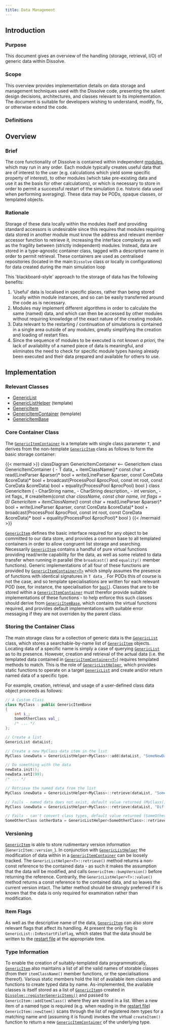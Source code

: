 ```yaml
---
title: Data Management
---
```


## Introduction

### Purpose
This document gives an overview of the handling (storage, retrieval, I/O) of generic data within Dissolve.

### Scope
This overview provides implementation details on data storage and management techniques used with the Dissolve code, presenting the salient design decisions, architectures, and classes relevant to its implementation. The document is suitable for developers wishing to understand, modify, fix, or otherwise extend the code.

### Definitions


## Overview

### Brief

The core functionality of Dissolve is contained within independent [modules](../modules), which may run in any order. Each module typically creates useful data that are of interest to the user (e.g. calculations which yield some specific property of interest), to other modules (which take pre-existing data and use it as the basis for other calculations), or which is necessary to store in order to permit a successful restart of the simulation (i.e. historic data used when performing averaging). These data may be PODs, opaque classes, or templated objects.

### Rationale

Storage of these data locally within the modules itself and providing standard accessors is undesirable since this requires that modules requiring data stored in another module must know the address and relevant member accessor function to retrieve it, increasing the interface complexity as well as the fragility between (strictly independent) modules. Instead, data are stored in a type-agnostic container class, tagged with a descriptive name in order to permit retrieval. These containers are used as centralised repositories (located in the main `Dissolve` class or locally in configurations) for data created during the main simulation loop

This 'blackboard-style' approach to the storage of data has the following benefits:
1. 'Useful' data is localised in specific places, rather than being stored locally within module instances, and so can be easily transferred around the code as is necessary.
1. Modules may implement different algorithms in order to calculate the same (named) data, and which can then be accessed by other modules without requiring knowledge of the exact nature of the creating module.
1. Data relevant to the restarting / continuation of simulations is contained in a single area outside of any modules, greatly simplifying the creation and loading of restart files.
1. Since the sequence of modules to be executed is not known _a priori_, the lack of availability of a named piece of data is meaningful, and eliminates the need to check for specific module types having already been executed and their data prepared and available for others to use.

## Implementation

### Relevant Classes

- [GenericList](https://github.com/projectdissolve/dissolve/tree/develop/src/genericitems/list.h)
- [GenericListHelper<T>](https://github.com/projectdissolve/dissolve/tree/develop/src/genericitems/listhelper.h) (template)
- [GenericItem](https://github.com/projectdissolve/dissolve/tree/develop/src/genericitems/item.h)
- [GenericItemContainer<T>](https://github.com/projectdissolve/dissolve/tree/develop/src/genericitems/container.h) (template)
- [GenericItemBase](https://github.com/projectdissolve/dissolve/tree/develop/src/genericitems/base.h)

### Core Container Class

The [`GenericItemContainer`](https://github.com/projectdissolve/dissolve/tree/develop/src/genericitems/container.h) is a template with single class parameter `T`, and derives from the non-template [`GenericItem`](https://github.com/projectdissolve/dissolve/tree/develop/src/genericitems/item.h) class as follows to form the basic storage container:

{{< mermaid >}}
classDiagram
    GenericItemContainer <-- GenericItem
    class GenericItemContainer {
        - T data_
        + itemClassName()* const char
        + read(LineParser &parser)* bool
        + write(LineParser &parser, const CoreData &coreData)* bool
        + broadcast(ProcessPool &procPool, const int root, const CoreData &coreData) bool
        + equality(ProcessPool &procPool) bool
    }
    class GenericItem {
        - CharString name_
        - CharString description_
        - int version_
        - int flags_
        # createItem(const char *className, const char *name, int flags = 0)* GenericItem
        + itemClassName()* const char
        + read(LineParser &parser)* bool
        + write(LineParser &parser, const CoreData &coreData)* bool
        + broadcast(ProcessPool &procPool, const int root, const CoreData &coreData)* bool
        + equality(ProcessPool &procPool)* bool
    }
{{< /mermaid >}}

[`GenericItem`](https://github.com/projectdissolve/dissolve/tree/develop/src/genericitems/item.h) defines the basic interface required for any object to be committed to our data store, and provides a common base to all templated containers in order to allow congruent list storage and searching. Necessarily [`GenericItem`](https://github.com/projectdissolve/dissolve/tree/develop/src/genericitems/item.h) contains a handful of pure virtual functions providing read/write capability for the data, as well as some related to data transfer when running in parallel (the `broadcast()` and `equality()` member functions). Generic implementations of all four of these functions are provided by [`GenericItemContainer<T>`](https://github.com/projectdissolve/dissolve/tree/develop/src/genericitems/container.h) which simply assumes the presence of functions with identical signatures in `T data_`. For PODs this of course is not the case, and so template specialisations are written for each relevant POD (see, for instance, the specialisation for [`bool`](https://github.com/projectdissolve/dissolve/tree/develop/src/genericitems/bool.h)). Classes that are to be stored within a [`GenericItemContainer`](https://github.com/projectdissolve/dissolve/tree/develop/src/genericitems/container.h) must therefor provide suitable implementations of these functions - to help enforce this such classes should derive from [`GenericItemBase`](https://github.com/projectdissolve/dissolve/tree/develop/src/genericitems/base.h), which contains the virtual functions required, and provides default implementations with suitable error messaging if they are not overriden by the parent class.

### Storing the Container Class

The main storage class for a collection of generic data is the [`GenericList`](https://github.com/projectdissolve/dissolve/tree/develop/src/genericitems/list.h) class, which stores a searchable-by-name list of [`GenericItem`](https://github.com/projectdissolve/dissolve/tree/develop/src/genericitems/item.h) objects. Locating data of a specific name is simply a case of querying [`GenericList`](https://github.com/projectdissolve/dissolve/tree/develop/src/genericitems/list.h) as to its presence. However, creation and retrieval of the actual data (i.e. the templated data contained in [`GenericItemContainer<T>`](https://github.com/projectdissolve/dissolve/tree/develop/src/genericitems/container.h)) requires templated methods to match. This is the role of [`GenericListHelper`](https://github.com/projectdissolve/dissolve/tree/develop/src/genericitems/listhelper.h), which provides static functions to operate on a target [`GenericList`](https://github.com/projectdissolve/dissolve/tree/develop/src/genericitems/list.h) and create and/or return named data of a specific type.

For example, creation, retrieval, and usage of a user-defined class data object proceeds as follows:

```cpp
// A Custom Class
class MyClass : public GenericItemBase
{
	int i_;
	SomeOtherClass val_;
	/* ... */
};

// Create a list
GenericList dataList;

// Create a new MyClass data item in the list
MyClass &newData = GenericListHelper<MyClass>::add(dataList, "SomeNewData", "NamePrefix");

// Do something with the data
newData.init();
newData.setI(99);
/* ... */

// Retrieve the named data from the list
MyClass &newData = GenericListHelper<MyClass>::retrieve(dataList, "SomeNewData");

// Fails - named data does not exist, default value returned (MyClass())
MyClass &newData = GenericListHelper<MyClass>::retrieve(dataList, "DifferentNewData");

// Fails - can't convert class types, default value returned (SomeOtherClass())
SomeOtherClass &otherData = GenericListHelper<SomeOtherClass>::retrieve(dataList, "SomeNewData");
```

### Versioning

[`GenericItem`](https://github.com/projectdissolve/dissolve/tree/develop/src/genericitems/item.h) is able to store rudimentary version information (`GenericItem::version_`). In conjunction with [`GenericListHelper`](https://github.com/projectdissolve/dissolve/tree/develop/src/genericitems/listhelper.h) the modification of data within in a [`GenericItemContainer`](https://github.com/projectdissolve/dissolve/tree/develop/src/genericitems/container.h) can be loosely tracked. The `GenericListHelper<T>::retrieve()` method returns a non-const reference to the contained data - as such it makes the assumption that the data will be modified, and calls `GenericItem::bumpVersion()` before returning the reference. Contrarily, the `GenericListHelper<T>::value()` method returns a const reference to the contained data, and so leaves the current version intact. The latter method should be strongly preferred if it is known that the data is only required for examination rather than modification.

### Item Flags

As well as the descriptive name of the data, [`GenericItem`](https://github.com/projectdissolve/dissolve/tree/develop/src/genericitems/item.h) can also store relevant flags that affect its handling.  At present the only flag is `GenericList::InRestartFileFlag`, which states that the data should be written to the [restart file](/docs/userguide/outputfiles/restart) at the appropriate time.

### Type Information 

To enable the creation of suitably-templated data programmatically, [`GenericItem`](https://github.com/projectdissolve/dissolve/tree/develop/src/genericitems/item.h) also maintains a list of all the valid names of storable classes (from their `itemClassName()` member functions, or the specialisations thereof). Various static members hold the list of available item classes and functions to create typed data by name. As-implemented, the available classes is itself stored as a list of [`GenericItem`](https://github.com/projectdissolve/dissolve/tree/develop/src/genericitems/item.h)s created in [`Dissolve::registerGenericItems()`](https://github.com/projectdissolve/dissolve/tree/develop/src/main/dissolve.cpp#L124) and passed to `GenericItem::addItemClass()` where they are stored in a list. When a new item of a named type is required (e.g. when reading in the [restart file](/docs/userguide/outputfiles/restart)) `GenericItem::newItem()` scans through the list of registered item types for a matching name and (assuming it is found) invokes the virtual `createItem()` function to return a new [`GenericItemContainer`](https://github.com/projectdissolve/dissolve/tree/develop/src/genericitems/container.h) of the underlying type.
